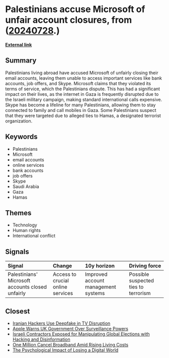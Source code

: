 # __Palestinians accuse Microsoft of unfair account closures__, from ([20240728](https://kghosh.substack.com/p/20240728).)

__[External link](https://www.bbc.com/news/articles/cger582weplo)__



## Summary

Palestinians living abroad have accused Microsoft of unfairly closing their email accounts, leaving them unable to access important services like bank accounts, job offers, and Skype. Microsoft claims that they violated its terms of service, which the Palestinians dispute. This has had a significant impact on their lives, as the internet in Gaza is frequently disrupted due to the Israeli military campaign, making standard international calls expensive. Skype has become a lifeline for many Palestinians, allowing them to stay connected to family and call mobiles in Gaza. Some Palestinians suspect that they were targeted due to alleged ties to Hamas, a designated terrorist organization.

## Keywords

* Palestinians
* Microsoft
* email accounts
* online services
* bank accounts
* job offers
* Skype
* Saudi Arabia
* Gaza
* Hamas

## Themes

* Technology
* Human rights
* International conflict

## Signals

| Signal                                           | Change                            | 10y horizon                         | Driving force                        |
|:-------------------------------------------------|:----------------------------------|:------------------------------------|:-------------------------------------|
| Palestinians' Microsoft accounts closed unfairly | Access to crucial online services | Improved account management systems | Possible suspected ties to terrorism |

## Closest

* [Iranian Hackers Use Deepfake in TV Disruption](25f3ff23280cd27f74b3b60e9168d657)
* [Apple Warns UK Government Over Surveillance Powers](592f0831eeefa9761ae385bc25f166a0)
* [Israeli Contractors Exposed for Manipulating Global Elections with Hacking and Disinformation](b3b0e79abac9ac8ba36e389c1d09621d)
* [One Million Cancel Broadband Amid Rising Living Costs](f71e17c8d36e6dbced874ff9a319e733)
* [The Psychological Impact of Losing a Digital World](7ce06613470d821b81126a4378a0eb2e)